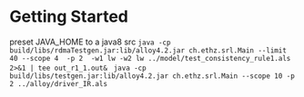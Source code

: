 
Getting Started
===============

preset JAVA_HOME to a java8 src 
`java -cp build/libs/rdmaTestgen.jar:lib/alloy4.2.jar ch.ethz.srl.Main --limit 40 --scope 4  -p 2  -w1 lw -w2 lw ../model/test_consistency_rule1.als 2>&1 | tee out_r1_1.out& `
`java -cp build/libs/testgen.jar:lib/alloy4.2.jar ch.ethz.srl.Main --scope 10 -p 2 ../alloy/driver_IR.als`

